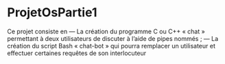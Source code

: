 # ProjetOsPartie1

Ce projet consiste en 
— La création du programme C ou C++ « chat » permettant à deux utilisateurs de discuter
à l’aide de pipes nommés ;
— La création du script Bash « chat-bot » qui pourra remplacer un utilisateur et effectuer
certaines requêtes de son interlocuteur
